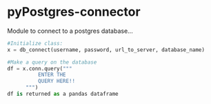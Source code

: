 # pyPostgres-connector

Module to connect to a postgres database...

```python
#Initialize class:
x = db_connect(username, password, url_to_server, database_name)

#Make a query on the database
df = x.conn.query("""
		  ENTER THE 
		  QUERY HERE!!
	  """)
df is returned as a pandas dataframe
```
